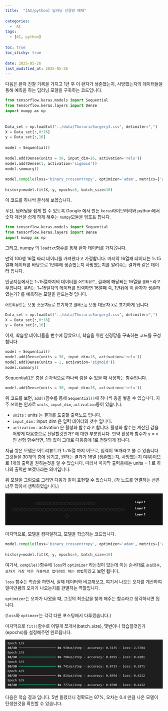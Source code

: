 ```yaml
---
title:  "[AI/python] 딥러닝 신경망 예제" 

categories:
  -  AI
tags:
  - [AI, python]

toc: true
toc_sticky: true

date: 2025-05-26
last_modified_at: 2025-05-26
---
```


다음은 환자 진찰 기록을 가지고 1년 후 이 환자가 생존했는지, 사망했는지의 데이터들을 통해 예측을 하는 딥러닝 모델을 구축하는 코드입니다.

```python
from tensorflow.keras.models import Sequential 
from tensorflow.keras.layers import Dense   
import numpy as np


Data_set = np.loadtxt("../data/ThoraricSurgery3.csv", delimiter=",")  
X = Data_set[:,0:16]    
y = Data_set[:,16]    

model = Sequential()                              

model.add(Dense(units = 30, input_dim=16, activation='relu'))
model.add(Dense(1, activation='sigmoid')) 
model.summary()

model.compile(loss='binary_crossentropy', optimizer='adam', metrics=['accuracy'])

history=model.fit(X, y, epochs=5, batch_size=16)
```

이 코드를 하나씩 분석해 보겠습니다.

우선, 딥러닝을 쉽게 할 수 있도록 Google 에서 만든 `keras`라이브러리와 python에서 숫자 계산을 쉽게 하게 해주는 `numpy`모듈을 임포트 합니다.

```python
from tensorflow.keras.models import Sequential
from tensorflow.keras.layers import Dense   
import numpy as np
```

그리고, numpy 의 `loadtxt`함수를 통해 환자 데이터를 가져옵니다.

만약 100행 16열 짜리 데이터를 가져왔다고 가정합니다. 마지막 16열째 데이터는 1~15열째 데이터를 바탕으로 1년후에 생존했는지 사망했는지를 알려주는 결과와 같은 데이터 입니다.

인공지능에서는 1~15열까지의 데이터를 `어트리뷰트`, 결과에 해당되는 16열을 `클래스`라고 부릅니다. 우리는 1~15일치의 데이터를 입력하면 16열째 즉, 1년뒤에 이 환자가 생존하였는가? 를 예측하는 모델을 만드는것 입니다.

`어트리뷰트`는 보통 소문자`y`로 표기하고 `클래스는` 보통 대문자 `X`로 표기하게 됩니다.

```python
Data_set = np.loadtxt("../data/ThoraricSurgery3.csv", delimiter=",")  
X = Data_set[:,0:16]    
y = Data_set[:,16]      
```

이제, 학습할 데이터들을 변수에 담았으니, 학습을 위한 신경망을 구축하는 코드를 구성합니다.

```python
model = Sequential()
model.add(Dense(units = 30, input_dim=16, activation='relu'))
model.add(Dense(units = 1, activation='sigmoid')) 
model.summary()
```

Sequential()은 층을 순차적으로 하나씩 쌓을 수 있을 때 사용하는 함수입니다.

```python
model.add(Dense(units = 30, input_dim=16, activation='relu'))
```

위 코드를 보면, `add()`함수를 통해 `Sequential()`에 하나씩 층을 쌓을 수 있습니다. 자주 쓰이는 인자로 `units`, `input_dim`, `activation`등이 있습니다.

- `units` : units 는 결과를 도출할 출력노드 입니다.
- `input_dim` : input_dim 은 입력 데이터의 갯수 입니다.
- `activation` : activation 은 활성화 함수라고 합니다. 활성화 함수는 계산된 값을 어떻게 다음층으로 전달할것인가? 에 대한 부분입니다. 만약 활성화 함수가 y = x 인 선형 함수라면, 1의 값이 그대로 다음층에 1로 전달되게 됩니다.

지금 쌓은 모델은 어트리뷰트가 1~15열 까지 이므로, 입력이 16개라고 볼 수 있습니다. 그것들을 30개의 층에 넘기고, 원하는 결과가 16열 (생존했는지, 사망했는지 여부)이므로 1개의 출력을 원하는것을 알 수 있습니다. 따라서 마지막 출력층에는 units = 1 로 하나의 출력만 보겠다라는 의미입니다.

위 모델을 그림으로 그리면 다음과 같이 표현할 수 있습니다. (각 노드를 연결하는 선은 너무 많아서 생략하였습니다.)

![](/images/Pasted%20image%2020250526211722.png)

마지막으로, 모델을 컴파일하고, 모델을 학습하는 코드입니다.

```python
model.compile(loss='binary_crossentropy', optimizer='adam', metrics=['accuracy'])

history=model.fit(X, y, epochs=5, batch_size=16)
```

여기서, `compile()`함수에 `loss`와 `optimizer` 라는것이 있는데 이는 순서대로 `손실함수`, `오차가 가장 작은 가중치로 업데이트 하는 방법`이라고 보면 됩니다.

`loss` 함수는 학습을 하면서, 실제 데이터와 비교해보고, 여기서 나오는 오차를 계산하여 얼마만큼의 오차가 나오는지를 판별하는 역할입니다.

`optimizer`는 오차가 나왔을 때, 그것의 최솟값을 찾게 해주는 함수라고 생각하시면 됩니다.

(`loss`와 `optimzer`는 각각 다른 포스팅에서 다루겠습니다.)

마지막으로 `fit()`함수로 어떻게 쪼개서(batch_size), 몇번이나 학습할것인가(epochs)를 설정해주면 완료됩니다.

![](/images/Pasted%20image%2020250526212441.png)

다음은 학습 결과 입니다. 5번 돌렸더니 정확도는 87%, 오차는 0.4 만큼 나온 모델이 탄생한것을 확인할 수 있습니다.
